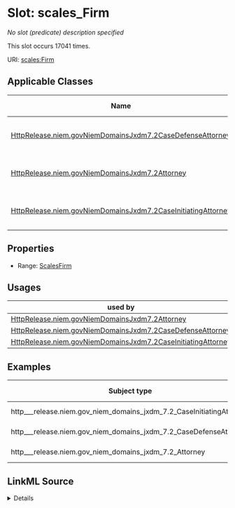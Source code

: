 

# Slot: scales_Firm


_No slot (predicate) description specified_






This slot occurs 17041 times.


URI: [scales:Firm](http://schemas.scales-okn.org/rdf/scales#Firm)



<!-- no inheritance hierarchy -->





## Applicable Classes

| Name | Description | Modifies Slot |
| --- | --- | --- |
| [HttpRelease.niem.govNiemDomainsJxdm7.2CaseDefenseAttorney](../classes/HttpRelease.niem.govNiemDomainsJxdm7.2CaseDefenseAttorney.md) | No class (type) description specified |  yes  |
| [HttpRelease.niem.govNiemDomainsJxdm7.2Attorney](../classes/HttpRelease.niem.govNiemDomainsJxdm7.2Attorney.md) | No class (type) description specified |  yes  |
| [HttpRelease.niem.govNiemDomainsJxdm7.2CaseInitiatingAttorney](../classes/HttpRelease.niem.govNiemDomainsJxdm7.2CaseInitiatingAttorney.md) | No class (type) description specified |  yes  |







## Properties

* Range: [ScalesFirm](../classes/ScalesFirm.md)

## Usages

| used by | used in | type | used |
| ---  | --- | --- | --- |
| [HttpRelease.niem.govNiemDomainsJxdm7.2Attorney](../classes/HttpRelease.niem.govNiemDomainsJxdm7.2Attorney.md) | [ScalesFirm](../classes/ScalesFirm.md) | range | [ScalesFirm](../classes/ScalesFirm.md) |
| [HttpRelease.niem.govNiemDomainsJxdm7.2CaseDefenseAttorney](../classes/HttpRelease.niem.govNiemDomainsJxdm7.2CaseDefenseAttorney.md) | [ScalesFirm](../classes/ScalesFirm.md) | range | [ScalesFirm](../classes/ScalesFirm.md) |
| [HttpRelease.niem.govNiemDomainsJxdm7.2CaseInitiatingAttorney](../classes/HttpRelease.niem.govNiemDomainsJxdm7.2CaseInitiatingAttorney.md) | [ScalesFirm](../classes/ScalesFirm.md) | range | [ScalesFirm](../classes/ScalesFirm.md) |







## Examples

| Subject type | Object type | Example subject | Example object | Occurrences |
| --- | --- | --- | --- | --- |
| http___release.niem.gov_niem_domains_jxdm_7.2_CaseInitiatingAttorney | scales_Firm | scales:/Agent/casd;;3:16-cv-01644_a4 | scales:/Agent/casd;;3:16-cv-01644_a6 | 7533 |
| http___release.niem.gov_niem_domains_jxdm_7.2_CaseDefenseAttorney | scales_Firm | scales:/Agent/casd;;3:16-cv-01644_a5 | scales:/Agent/casd;;3:16-cv-01644_a7 | 8811 |
| http___release.niem.gov_niem_domains_jxdm_7.2_Attorney | scales_Firm | scales:/Agent/casd;;3:16-cv-01692_a23 | scales:/Agent/casd;;3:16-cv-01692_a29 | 697 |




## LinkML Source

<details>

```yaml
name: scales_Firm
annotations:
  count:
    tag: count
    value: 17041
description: No slot (predicate) description specified
examples:
- object:
    example_object: scales:/Agent/casd;;3:16-cv-01644_a6
    example_object_type: scales_Firm
    example_predicate: scales:Firm
    example_subject: scales:/Agent/casd;;3:16-cv-01644_a4
    example_subject_type: http___release.niem.gov_niem_domains_jxdm_7.2_CaseInitiatingAttorney
- object:
    example_object: scales:/Agent/casd;;3:16-cv-01644_a7
    example_object_type: scales_Firm
    example_predicate: scales:Firm
    example_subject: scales:/Agent/casd;;3:16-cv-01644_a5
    example_subject_type: http___release.niem.gov_niem_domains_jxdm_7.2_CaseDefenseAttorney
- object:
    example_object: scales:/Agent/casd;;3:16-cv-01692_a29
    example_object_type: scales_Firm
    example_predicate: scales:Firm
    example_subject: scales:/Agent/casd;;3:16-cv-01692_a23
    example_subject_type: http___release.niem.gov_niem_domains_jxdm_7.2_Attorney
from_schema: scales-kg
rank: 1000
slot_uri: scales:Firm
alias: scales_Firm
domain_of:
- http___release.niem.gov_niem_domains_jxdm_7.2_Attorney
- http___release.niem.gov_niem_domains_jxdm_7.2_CaseDefenseAttorney
- http___release.niem.gov_niem_domains_jxdm_7.2_CaseInitiatingAttorney
range: scales_Firm

```
</details>